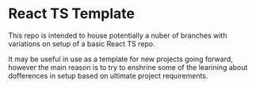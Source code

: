 # React TS Template

This repo is intended to house potentially a nuber of branches with variations on setup of a basic React TS repo.

It may be useful in use as a template for new projects going forward, however the main reason is to try to enshrine some of the learining about dofferences in setup based on ultimate project requirements.
